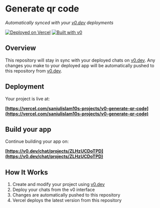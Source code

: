 # Generate qr code

*Automatically synced with your [v0.dev](https://v0.dev) deployments*

[![Deployed on Vercel](https://img.shields.io/badge/Deployed%20on-Vercel-black?style=for-the-badge&logo=vercel)](https://vercel.com/saniulislam10s-projects/v0-generate-qr-code)
[![Built with v0](https://img.shields.io/badge/Built%20with-v0.dev-black?style=for-the-badge)](https://v0.dev/chat/projects/ZLHzUCDoTPD)

## Overview

This repository will stay in sync with your deployed chats on [v0.dev](https://v0.dev).
Any changes you make to your deployed app will be automatically pushed to this repository from [v0.dev](https://v0.dev).

## Deployment

Your project is live at:

**[https://vercel.com/saniulislam10s-projects/v0-generate-qr-code](https://vercel.com/saniulislam10s-projects/v0-generate-qr-code)**

## Build your app

Continue building your app on:

**[https://v0.dev/chat/projects/ZLHzUCDoTPD](https://v0.dev/chat/projects/ZLHzUCDoTPD)**

## How It Works

1. Create and modify your project using [v0.dev](https://v0.dev)
2. Deploy your chats from the v0 interface
3. Changes are automatically pushed to this repository
4. Vercel deploys the latest version from this repository
